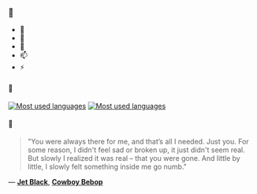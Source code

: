 ### 👋

- 🔭
- 🌱
- 💬
- 📫
- ⚡

#### 🧏

[![Most used languages](https://github-readme-stats-aynah.vercel.app/api/top-langs/?username=aynh&theme=solarized-dark&langs_count=6&layout=compact&hide_title=true)](https://github.com/anuraghazra/github-readme-stats#gh-dark-mode-only)
[![Most used languages](https://github-readme-stats-aynah.vercel.app/api/top-langs/?username=aynh&theme=solarized-light&langs_count=6&layout=compact&hide_title=true)](https://github.com/anuraghazra/github-readme-stats#gh-light-mode-only)

#### 💬

> "You were always there for me, and that’s all I needed. Just you. For some reason, I didn't feel sad or broken up, it just didn't seem real. But slowly I realized it was real – that you were gone. And little by little, I slowly felt something inside me go numb."

&mdash; [**Jet Black**](https://myanimelist.net/character.php?q=Jet%20Black&cat=character), [**Cowboy Bebop**](https://myanimelist.net/search/all?q=Cowboy%20Bebop&cat=all)
